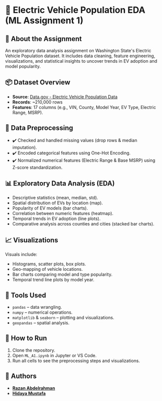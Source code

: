 
# 🔌 Electric Vehicle Population EDA (ML Assignment 1)


## 📄 About the Assignment

An exploratory data analysis assignment on Washington State's Electric Vehicle Population dataset. It includes data cleaning, feature engineering, visualizations, and statistical insights to uncover trends in EV adoption and model popularity.


## 📦 Dataset Overview

- **Source**: [Data.gov - Electric Vehicle Population Data](https://catalog.data.gov/dataset/electric-vehicle-population-data)  
- **Records**: ~210,000 rows  
- **Features**: 17 columns (e.g., VIN, County, Model Year, EV Type, Electric Range, MSRP).


## 🧹 Data Preprocessing

- ✔️ Checked and handled missing values (drop rows & median imputation).
- ✔️ Encoded categorical features using One-Hot Encoding.
- ✔️ Normalized numerical features (Electric Range & Base MSRP) using Z-score standardization.



## 📊 Exploratory Data Analysis (EDA)

- Descriptive statistics (mean, median, std).
- Spatial distribution of EVs by location (map).
- Popularity of EV models (bar charts).
- Correlation between numeric features (heatmap).
- Temporal trends in EV adoption (line plots).
- Comparative analysis across counties and cities (stacked bar charts).


## 📈 Visualizations

Visuals include:
- Histograms, scatter plots, box plots.
- Geo-mapping of vehicle locations.
- Bar charts comparing model and type popularity.
- Temporal trend line plots by model year.


## 🧠 Tools Used

- `pandas` – data wrangling. 
- `numpy` – numerical operations.  
- `matplotlib` & `seaborn` – plotting and visualizations.  
- `geopandas` – spatial analysis.  


## 🚀 How to Run

1. Clone the repository.  
2. Open `ML_A1.ipynb` in Jupyter or VS Code.  
3. Run all cells to see the preprocessing steps and visualizations.
  

## 👥 Authors
- [**Razan Abdelrahman**](https://github.com/razanodeh01)
- [**Hidaya Mustafa**](https://github.com/HidayaMustafa)

